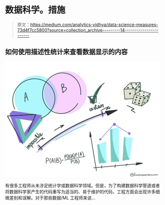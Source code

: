 # 数据科学。措施

> 原文：<https://medium.com/analytics-vidhya/data-science-measures-73d4f7cc5800?source=collection_archive---------14----------------------->

## 如何使用描述性统计来查看数据显示的内容

![](img/34f0c9a9a77c06cd272e31970f71b43d.png)

有很多工程师从未涉足统计学或数据科学领域。但是，为了构建数据科学管道或者将数据科学家产生的代码重写为适当的、易于维护的代码，工程方面会出现许多细微差别和误解。对于那些数据/ML 工程师来说…